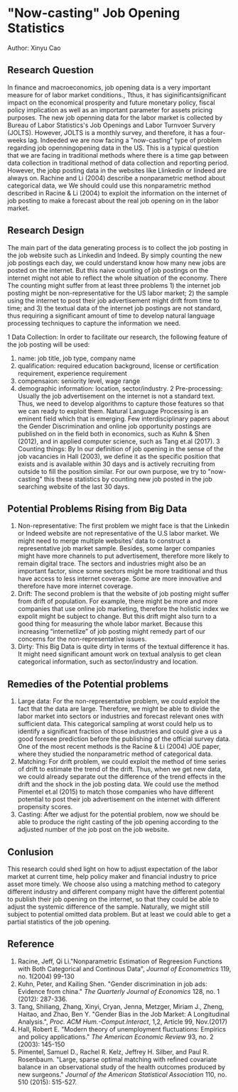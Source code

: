 # "Now-casting" Job Opening Statistics
Author: Xinyu Cao

## Research Question
In finance and macroeconomics, job opening data is a very important measure for of labor market conditions., Tthus, it has siginificantsignificant impact on the economical prosperity and future monetary policy, fiscal policy implication as well as an important parameter for assets pricing purposes. The new job openning data for the labor market is collected by Bureau of Labor Statistics's Job Openings and Labor Turnvoer Survery (JOLTS). However, JOLTS is a monthly survey, and therefore, it has a four- weeks lag. Indeeded we are now facing a "now-casting" type of problem regarding job openningopening data in the US. This is a typical question that we are facing in traditional methods where there is a time gap between data collection in traditional method of data collection and reporting period. However, the jobp posting data in the websites like Llinkedin or Iindeed are always on. Rachine and Li (2004) describe a nonparametric method about categorical data, we We should could use this nonparametric method described in Racine & Li (2004) to exploit the information on the internet of job posting to make a forecast about the real job opening on in the labor market. 

## Research Design
The main part of the data generating process is to collect the job posting in the job website such as Linkedin and Indeed. By simply counting the new job postings each day, we could understand know how many new jobs are posted on the internet. But this naive counting of job postings on the internet might not able to reflect the whole situation of the economy. There The counting might suffer from at least three problems 1) the internet job posting might be non-representative for the US labor market; 2) the sample using the internet to post their job advertisement might drift from time to time; and 3) the textual data of the internet job postings are not standard, thus requiring a significant amount of time to develop natural language processing techniques to capture the information we need.

1 Data Collection: In order to facilitate our research, the following feature of the job posting will be used:
  1) name: job title, job type, company name
  2) qualification: required education background, license or certification requirement, experience requirement
  3) compensaion: seniority level, wage range
  4) demographic information: location, sector/industry.
2 Pre-processing: Usually the job advertisement on the internet is not a standard text. Thus, we need to develop algorithms to capture those features so that we can ready to exploit them. Natural Language Processing is an eminent field which that is emerging. Few interdisciplinary papers about the Gender Discrimination and online job opportunity postings are published on in the field both in economics, such as Kuhn & Shen (2012), and in applied computer science, such as Tang et.al (2017).
3 Counting things: By In our definition of job opening in the sense of the job vacancies in Hall (2003), we define it as the specific position that exists and is available within 30 days and is actively recruiting  from outside to fill the position similar. For our own purpose, we try to "now- casting" this these statistics by counting new job posted in the job searching website of the last 30 days.
  

## Potential Problems Rising from Big Data 
1) Non-representative: 
   The first problem we might face is that the Linkedin or Indeed website are not representative of the U.S labor market. We might need to merge multiple websites’ data to construct a representative job market sample. Besides, some larger companies might have more channels to put advertisement, therefore more likely to remain digital trace. The sectors and industries might also be an important factor, since some sectors might be more traditional and thus have access to less internet coverage. Some are more innovative and therefore have more internet coverage.
2) Drift:
   The second problem is that the website of job posting might suffer from drift of population. For example, there might be more and more companies that use online job marketing, therefore the holistic index we expolit might be subject to change. But this drift might also turn to a good thing for measuring the whole labor market. Because this increasing “internetlize” of job posting might remedy part of our concerns for the non-representative issues.
3) Dirty:
   This Big Data is quite dirty in terms of the textual difference it has. It might need significant amount work on textual analysis to get clean categorical information, such as sector/industry and location.

## Remedies of the Potential problems
1) Large data: 
   For the non-representative problem, we could exploit the fact that the data are large. Therefore, we might be able to divide the labor market into sectors or industries and forecast relevant ones with sufficient data. This categorical sampling at worst could help us to identify a significant fraction of those industries and could give a us a good foresee prediction before the publishing of the official survey data. One of the most recent methods is the Racine & Li (2004) JOE paper, where they studied the nonparametric method of categorical data. 
2) Matching:
   For drift problem, we could exploit the method of time series of drift to estimate the trend of the drift. Thus, when we get new data, we could already separate out the difference of the trend effects in the drift and the shock in the job posting data. We could use the method Pimentel et.al (2015) to match those companies who have different potential to post their job advertisement on the internet with different propensity scores.
3) Casting:
   After we adjust for the potential problem, now we should be able to produce the right casting of the job opening according to the adjusted number of the job post on the job website.

## Conlusion
This research could shed light on how to adjust expectation of the labor market at current time, help policy maker and financial industry to price asset more timely. We choose also using a matching method to category different industry and different company might have the different potential to publish their job opening on the internet, so that they could be able to adjust the systemic difference of the sample. Naturally, we might still subject to potential omitted data problem. But at least we could able to get a partial statistics of the job opening.


## Reference
1. Racine, Jeff, Qi Li."Nonparametric Estimation of Regreesion Functions with Both Categorical and Continous Data", *Journal of Econometrics* 119, no. 1(2004) 99-130
2. Kuhn, Peter, and Kailing Shen. "Gender discrimination in job ads: Evidence from china." *The Quarterly Journal of Economics* 128, no. 1 (2012): 287-336.
3. Tang, Shiliang, Zhang, Xinyi, Cryan, Jenna, Metzger, Miriam J., Zheng, Haitao, and Zhao, Ben Y. "Gender Bias in the Job Market: A Longitudinal Analysis.", *Proc. ACM Hum.-Comput.Interact*, 1,2, Article 99, Nov.(2017)
4. Hall, Robert E. "Modern theory of unemployment fluctuations: Empirics and policy applications." *The American Economic Review* 93, no. 2 (2003): 145-150
5. Pimentel, Samuel D., Rachel R. Kelz, Jeffrey H. Silber, and Paul R. Rosenbaum. "Large, sparse optimal matching with refined covariate balance in an observational study of the health outcomes produced by new surgeons." *Journal of the American Statistical Association* 110, no. 510 (2015): 515-527.

